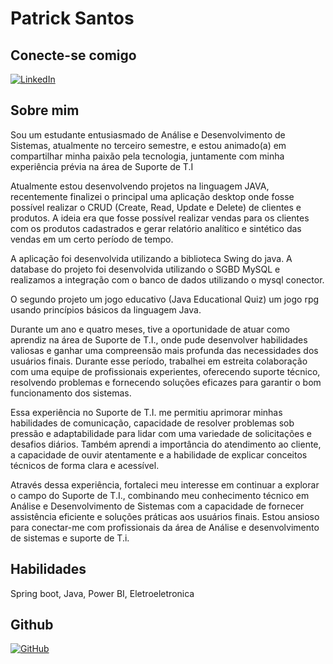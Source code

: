 # Patrick Santos

## Conecte-se comigo

[![LinkedIn](https://img.shields.io/badge/LinkedIn-0077B5?style=for-the-badge&logo=linkedin&logoColor=white)](https://www.linkedin.com/in/patrick-santos-497219213/)

## Sobre mim
Sou um estudante entusiasmado de Análise e Desenvolvimento de Sistemas, atualmente no terceiro semestre, e estou animado(a) em compartilhar minha paixão pela tecnologia, juntamente com minha experiência prévia na área de Suporte de T.I


Atualmente estou desenvolvendo projetos na linguagem JAVA, recentemente finalizei o principal uma aplicação desktop onde fosse possível realizar o CRUD (Create, Read, Update e Delete) de clientes e produtos. A ideia era que fosse possível realizar vendas para os clientes com os produtos cadastrados e gerar relatório analítico e sintético das vendas em um certo período de tempo.

A aplicação foi desenvolvida utilizando a biblioteca Swing do java. A database do projeto foi desenvolvida utilizando o SGBD MySQL e realizamos a integração com o banco de dados utilizando o mysql conector.

 O segundo projeto um jogo educativo (Java Educational Quiz) um jogo rpg usando princípios básicos da linguagem Java.


Durante um ano e quatro meses, tive a oportunidade de atuar como aprendiz na área de Suporte de T.I., onde pude desenvolver habilidades valiosas e ganhar uma compreensão mais profunda das necessidades dos usuários finais. Durante esse período, trabalhei em estreita colaboração com uma equipe de profissionais experientes, oferecendo suporte técnico, resolvendo problemas e fornecendo soluções eficazes para garantir o bom funcionamento dos sistemas.


Essa experiência no Suporte de T.I. me permitiu aprimorar minhas habilidades de comunicação, capacidade de resolver problemas sob pressão e adaptabilidade para lidar com uma variedade de solicitações e desafios diários. Também aprendi a importância do atendimento ao cliente, a capacidade de ouvir atentamente e a habilidade de explicar conceitos técnicos de forma clara e acessível.


Através dessa experiência, fortaleci meu interesse em continuar a explorar o campo do Suporte de T.I., combinando meu conhecimento técnico em Análise e Desenvolvimento de Sistemas com a capacidade de fornecer assistência eficiente e soluções práticas aos usuários finais.
Estou ansioso para conectar-me com profissionais da área de Análise e desenvolvimento de sistemas e suporte de T.i. 

## Habilidades 

Spring boot, Java, Power BI, Eletroeletronica

## Github
[![GitHub](https://img.shields.io/badge/GitHub-100000?style=for-the-badge&logo=github&logoColor=white)](https://github.com/PatrickSantos17)
